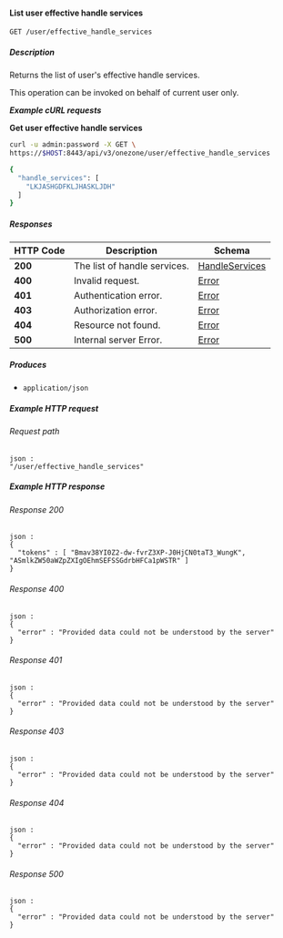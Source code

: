 
<a name="list_user_effective_handle_services"></a>
#### List user effective handle services
```
GET /user/effective_handle_services
```


##### Description
Returns the list of user's effective handle services.

This operation can be invoked on behalf of current user only.

***Example cURL requests***

**Get user effective handle services**
```bash
curl -u admin:password -X GET \
https://$HOST:8443/api/v3/onezone/user/effective_handle_services

{
  "handle_services": [
    "LKJASHGDFKLJHASKLJDH"
  ]
}
```


##### Responses

|HTTP Code|Description|Schema|
|---|---|---|
|**200**|The list of handle services.|[HandleServices](../definitions/HandleServices.md#handleservices)|
|**400**|Invalid request.|[Error](../definitions/Error.md#error)|
|**401**|Authentication error.|[Error](../definitions/Error.md#error)|
|**403**|Authorization error.|[Error](../definitions/Error.md#error)|
|**404**|Resource not found.|[Error](../definitions/Error.md#error)|
|**500**|Internal server Error.|[Error](../definitions/Error.md#error)|


##### Produces

* `application/json`


##### Example HTTP request

###### Request path
```
json :
"/user/effective_handle_services"
```


##### Example HTTP response

###### Response 200
```
json :
{
  "tokens" : [ "Bmav38YI0Z2-dw-fvrZ3XP-J0HjCN0taT3_WungK", "ASmlkZW50aWZpZXIgOEhmSEFSSGdrbHFCa1pWSTR" ]
}
```


###### Response 400
```
json :
{
  "error" : "Provided data could not be understood by the server"
}
```


###### Response 401
```
json :
{
  "error" : "Provided data could not be understood by the server"
}
```


###### Response 403
```
json :
{
  "error" : "Provided data could not be understood by the server"
}
```


###### Response 404
```
json :
{
  "error" : "Provided data could not be understood by the server"
}
```


###### Response 500
```
json :
{
  "error" : "Provided data could not be understood by the server"
}
```




